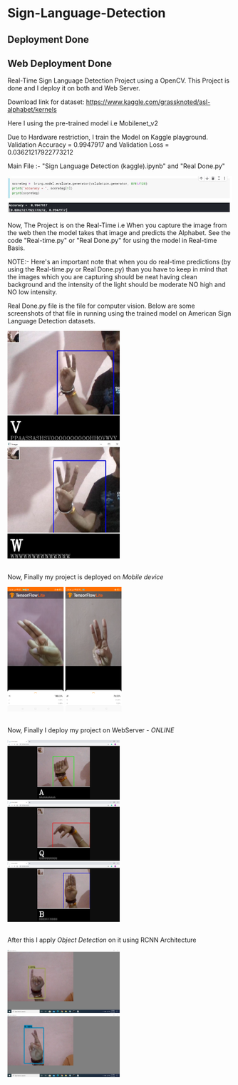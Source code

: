 # Sign-Language-Detection
##  Deployment Done
## Web Deployment Done

Real-Time Sign Language Detection Project using a OpenCV.
This Project is done and I deploy it on both  and Web Server.

Download link for dataset: https://www.kaggle.com/grassknoted/asl-alphabet/kernels

Here I using the pre-trained model i.e Mobilenet_v2

Due to Hardware restriction, I train the Model on Kaggle playground.
Validation Accuracy = 0.9947917 and Validation Loss = 0.03621217922773212

Main File :- "Sign Language Detection (kaggle).ipynb" and "Real Done.py"

![](validation%20score.JPG)

Now, The Project is on the Real-Time i.e When you capture the image from the web then the model takes that image and predicts the Alphabet.
See the code "Real-time.py" or "Real Done.py" for using the model in Real-time Basis.

NOTE:- Here's an important note that when you do real-time predictions (by using the Real-time.py or Real Done.py) than you have to keep in mind that the images which you are capturing should be neat having clean background and the intensity of the light should be moderate NO high and NO low intensity.

Real Done.py file is the file for computer vision. Below are some screenshots of that file in running using the trained model on American Sign Language Detection datasets.

<img src="Capture2.jpg" width=50% height=50%>
<img src="Capture1.jpg" width=50% height=50%>

## 
Now, Finally my project is deployed on *Mobile device*

<img src="H_pred.png" width=25% height=25%>
<img src="W_pred.png" width=25% height=25%>

## 
Now, Finally I deploy my project on WebServer - *ONLINE*

<img src="WebServer1.JPG" width=50% height=50%>
<img src="WebServer2.JPG" width=50% height=50%>
<img src="WebServer3.JPG" width=50% height=50%>

##
After this I apply *Object Detection* on it using RCNN Architecture

<img src="ob_Capture.PNG" width=50% height=50%>
<img src="ob_Capture1.PNG" width=50% height=50%>
